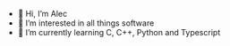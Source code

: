 - 👋 Hi, I’m Alec
- 👀 I’m interested in all things software
- 🌱 I’m currently learning C, C++, Python and Typescript

<!---
alecmalloc/alecmalloc is a ✨ special ✨ repository because its `README.md` (this file) appears on your GitHub profile.
You can click the Preview link to take a look at your changes.
--->
